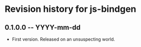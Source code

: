 # Revision history for js-bindgen

## 0.1.0.0 -- YYYY-mm-dd

* First version. Released on an unsuspecting world.
